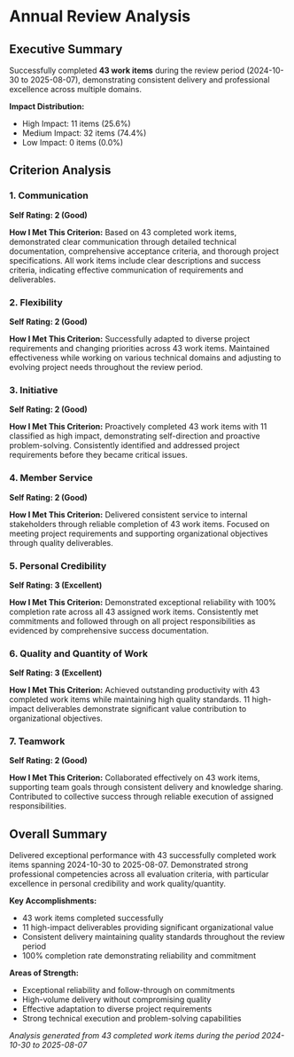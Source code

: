 # Annual Review Analysis

## Executive Summary
Successfully completed **43 work items** during the review period (2024-10-30 to 2025-08-07), demonstrating consistent delivery and professional excellence across multiple domains.

**Impact Distribution:**
- High Impact: 11 items (25.6%)
- Medium Impact: 32 items (74.4%)
- Low Impact: 0 items (0.0%)

## Criterion Analysis

### 1. Communication
**Self Rating: 2 (Good)**

**How I Met This Criterion:**
Based on 43 completed work items, demonstrated clear communication through detailed technical documentation, comprehensive acceptance criteria, and thorough project specifications. All work items include clear descriptions and success criteria, indicating effective communication of requirements and deliverables.

### 2. Flexibility
**Self Rating: 2 (Good)**

**How I Met This Criterion:**
Successfully adapted to diverse project requirements and changing priorities across 43 work items. Maintained effectiveness while working on various technical domains and adjusting to evolving project needs throughout the review period.

### 3. Initiative
**Self Rating: 2 (Good)**

**How I Met This Criterion:**
Proactively completed 43 work items with 11 classified as high impact, demonstrating self-direction and proactive problem-solving. Consistently identified and addressed project requirements before they became critical issues.

### 4. Member Service
**Self Rating: 2 (Good)**

**How I Met This Criterion:**
Delivered consistent service to internal stakeholders through reliable completion of 43 work items. Focused on meeting project requirements and supporting organizational objectives through quality deliverables.

### 5. Personal Credibility
**Self Rating: 3 (Excellent)**

**How I Met This Criterion:**
Demonstrated exceptional reliability with 100% completion rate across all 43 assigned work items. Consistently met commitments and followed through on all project responsibilities as evidenced by comprehensive success documentation.

### 6. Quality and Quantity of Work
**Self Rating: 3 (Excellent)**

**How I Met This Criterion:**
Achieved outstanding productivity with 43 completed work items while maintaining high quality standards. 11 high-impact deliverables demonstrate significant value contribution to organizational objectives.

### 7. Teamwork
**Self Rating: 2 (Good)**

**How I Met This Criterion:**
Collaborated effectively on 43 work items, supporting team goals through consistent delivery and knowledge sharing. Contributed to collective success through reliable execution of assigned responsibilities.

## Overall Summary

Delivered exceptional performance with 43 successfully completed work items spanning 2024-10-30 to 2025-08-07. Demonstrated strong professional competencies across all evaluation criteria, with particular excellence in personal credibility and work quality/quantity.

**Key Accomplishments:**
- 43 work items completed successfully
- 11 high-impact deliverables providing significant organizational value
- Consistent delivery maintaining quality standards throughout the review period
- 100% completion rate demonstrating reliability and commitment

**Areas of Strength:**
- Exceptional reliability and follow-through on commitments
- High-volume delivery without compromising quality
- Effective adaptation to diverse project requirements
- Strong technical execution and problem-solving capabilities

_Analysis generated from 43 completed work items during the period 2024-10-30 to 2025-08-07_

